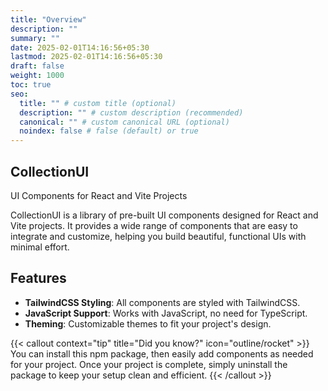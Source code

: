 ```yaml
---
title: "Overview"
description: ""
summary: ""
date: 2025-02-01T14:16:56+05:30
lastmod: 2025-02-01T14:16:56+05:30
draft: false
weight: 1000
toc: true
seo:
  title: "" # custom title (optional)
  description: "" # custom description (recommended)
  canonical: "" # custom canonical URL (optional)
  noindex: false # false (default) or true
---
```


## CollectionUI
UI Components for React and Vite Projects

CollectionUI is a library of pre-built UI components designed for React and Vite projects. It provides a wide range of components that are easy to integrate and customize, helping you build beautiful, functional UIs with minimal effort.

## Features

- **TailwindCSS Styling**: All components are styled with TailwindCSS.
- **JavaScript Support**: Works with JavaScript, no need for TypeScript.
- **Theming**: Customizable themes to fit your project's design.

{{< callout context="tip" title="Did you know?" icon="outline/rocket" >}}
You can install this npm package, then easily add components as needed for your project. Once your project is complete, simply uninstall the package to keep your setup clean and efficient.
{{< /callout >}}
